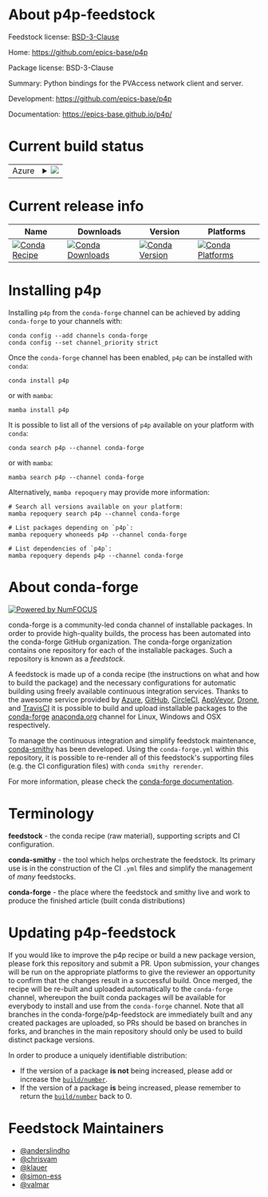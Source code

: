 About p4p-feedstock
===================

Feedstock license: [BSD-3-Clause](https://github.com/conda-forge/p4p-feedstock/blob/main/LICENSE.txt)

Home: https://github.com/epics-base/p4p

Package license: BSD-3-Clause

Summary: Python bindings for the PVAccess network client and server.

Development: https://github.com/epics-base/p4p

Documentation: https://epics-base.github.io/p4p/

Current build status
====================


<table>
    
  <tr>
    <td>Azure</td>
    <td>
      <details>
        <summary>
          <a href="https://dev.azure.com/conda-forge/feedstock-builds/_build/latest?definitionId=7812&branchName=main">
            <img src="https://dev.azure.com/conda-forge/feedstock-builds/_apis/build/status/p4p-feedstock?branchName=main">
          </a>
        </summary>
        <table>
          <thead><tr><th>Variant</th><th>Status</th></tr></thead>
          <tbody><tr>
              <td>linux_64_channel_sourcesconda-forgeconda-forgelabelpython_rcpython3.14.____cp314</td>
              <td>
                <a href="https://dev.azure.com/conda-forge/feedstock-builds/_build/latest?definitionId=7812&branchName=main">
                  <img src="https://dev.azure.com/conda-forge/feedstock-builds/_apis/build/status/p4p-feedstock?branchName=main&jobName=linux&configuration=linux%20linux_64_channel_sourcesconda-forgeconda-forgelabelpython_rcpython3.14.____cp314" alt="variant">
                </a>
              </td>
            </tr><tr>
              <td>linux_64_channel_sourcesconda-forgepython3.10.____cpython</td>
              <td>
                <a href="https://dev.azure.com/conda-forge/feedstock-builds/_build/latest?definitionId=7812&branchName=main">
                  <img src="https://dev.azure.com/conda-forge/feedstock-builds/_apis/build/status/p4p-feedstock?branchName=main&jobName=linux&configuration=linux%20linux_64_channel_sourcesconda-forgepython3.10.____cpython" alt="variant">
                </a>
              </td>
            </tr><tr>
              <td>linux_64_channel_sourcesconda-forgepython3.11.____cpython</td>
              <td>
                <a href="https://dev.azure.com/conda-forge/feedstock-builds/_build/latest?definitionId=7812&branchName=main">
                  <img src="https://dev.azure.com/conda-forge/feedstock-builds/_apis/build/status/p4p-feedstock?branchName=main&jobName=linux&configuration=linux%20linux_64_channel_sourcesconda-forgepython3.11.____cpython" alt="variant">
                </a>
              </td>
            </tr><tr>
              <td>linux_64_channel_sourcesconda-forgepython3.12.____cpython</td>
              <td>
                <a href="https://dev.azure.com/conda-forge/feedstock-builds/_build/latest?definitionId=7812&branchName=main">
                  <img src="https://dev.azure.com/conda-forge/feedstock-builds/_apis/build/status/p4p-feedstock?branchName=main&jobName=linux&configuration=linux%20linux_64_channel_sourcesconda-forgepython3.12.____cpython" alt="variant">
                </a>
              </td>
            </tr><tr>
              <td>linux_64_channel_sourcesconda-forgepython3.13.____cp313</td>
              <td>
                <a href="https://dev.azure.com/conda-forge/feedstock-builds/_build/latest?definitionId=7812&branchName=main">
                  <img src="https://dev.azure.com/conda-forge/feedstock-builds/_apis/build/status/p4p-feedstock?branchName=main&jobName=linux&configuration=linux%20linux_64_channel_sourcesconda-forgepython3.13.____cp313" alt="variant">
                </a>
              </td>
            </tr><tr>
              <td>osx_64_channel_sourcesconda-forgeconda-forgelabelpython_rcpython3.14.____cp314</td>
              <td>
                <a href="https://dev.azure.com/conda-forge/feedstock-builds/_build/latest?definitionId=7812&branchName=main">
                  <img src="https://dev.azure.com/conda-forge/feedstock-builds/_apis/build/status/p4p-feedstock?branchName=main&jobName=osx&configuration=osx%20osx_64_channel_sourcesconda-forgeconda-forgelabelpython_rcpython3.14.____cp314" alt="variant">
                </a>
              </td>
            </tr><tr>
              <td>osx_64_channel_sourcesconda-forgepython3.10.____cpython</td>
              <td>
                <a href="https://dev.azure.com/conda-forge/feedstock-builds/_build/latest?definitionId=7812&branchName=main">
                  <img src="https://dev.azure.com/conda-forge/feedstock-builds/_apis/build/status/p4p-feedstock?branchName=main&jobName=osx&configuration=osx%20osx_64_channel_sourcesconda-forgepython3.10.____cpython" alt="variant">
                </a>
              </td>
            </tr><tr>
              <td>osx_64_channel_sourcesconda-forgepython3.11.____cpython</td>
              <td>
                <a href="https://dev.azure.com/conda-forge/feedstock-builds/_build/latest?definitionId=7812&branchName=main">
                  <img src="https://dev.azure.com/conda-forge/feedstock-builds/_apis/build/status/p4p-feedstock?branchName=main&jobName=osx&configuration=osx%20osx_64_channel_sourcesconda-forgepython3.11.____cpython" alt="variant">
                </a>
              </td>
            </tr><tr>
              <td>osx_64_channel_sourcesconda-forgepython3.12.____cpython</td>
              <td>
                <a href="https://dev.azure.com/conda-forge/feedstock-builds/_build/latest?definitionId=7812&branchName=main">
                  <img src="https://dev.azure.com/conda-forge/feedstock-builds/_apis/build/status/p4p-feedstock?branchName=main&jobName=osx&configuration=osx%20osx_64_channel_sourcesconda-forgepython3.12.____cpython" alt="variant">
                </a>
              </td>
            </tr><tr>
              <td>osx_64_channel_sourcesconda-forgepython3.13.____cp313</td>
              <td>
                <a href="https://dev.azure.com/conda-forge/feedstock-builds/_build/latest?definitionId=7812&branchName=main">
                  <img src="https://dev.azure.com/conda-forge/feedstock-builds/_apis/build/status/p4p-feedstock?branchName=main&jobName=osx&configuration=osx%20osx_64_channel_sourcesconda-forgepython3.13.____cp313" alt="variant">
                </a>
              </td>
            </tr><tr>
              <td>osx_arm64_channel_sourcesconda-forgeconda-forgelabelpython_rcpython3.14.____cp314</td>
              <td>
                <a href="https://dev.azure.com/conda-forge/feedstock-builds/_build/latest?definitionId=7812&branchName=main">
                  <img src="https://dev.azure.com/conda-forge/feedstock-builds/_apis/build/status/p4p-feedstock?branchName=main&jobName=osx&configuration=osx%20osx_arm64_channel_sourcesconda-forgeconda-forgelabelpython_rcpython3.14.____cp314" alt="variant">
                </a>
              </td>
            </tr><tr>
              <td>osx_arm64_channel_sourcesconda-forgepython3.10.____cpython</td>
              <td>
                <a href="https://dev.azure.com/conda-forge/feedstock-builds/_build/latest?definitionId=7812&branchName=main">
                  <img src="https://dev.azure.com/conda-forge/feedstock-builds/_apis/build/status/p4p-feedstock?branchName=main&jobName=osx&configuration=osx%20osx_arm64_channel_sourcesconda-forgepython3.10.____cpython" alt="variant">
                </a>
              </td>
            </tr><tr>
              <td>osx_arm64_channel_sourcesconda-forgepython3.11.____cpython</td>
              <td>
                <a href="https://dev.azure.com/conda-forge/feedstock-builds/_build/latest?definitionId=7812&branchName=main">
                  <img src="https://dev.azure.com/conda-forge/feedstock-builds/_apis/build/status/p4p-feedstock?branchName=main&jobName=osx&configuration=osx%20osx_arm64_channel_sourcesconda-forgepython3.11.____cpython" alt="variant">
                </a>
              </td>
            </tr><tr>
              <td>osx_arm64_channel_sourcesconda-forgepython3.12.____cpython</td>
              <td>
                <a href="https://dev.azure.com/conda-forge/feedstock-builds/_build/latest?definitionId=7812&branchName=main">
                  <img src="https://dev.azure.com/conda-forge/feedstock-builds/_apis/build/status/p4p-feedstock?branchName=main&jobName=osx&configuration=osx%20osx_arm64_channel_sourcesconda-forgepython3.12.____cpython" alt="variant">
                </a>
              </td>
            </tr><tr>
              <td>osx_arm64_channel_sourcesconda-forgepython3.13.____cp313</td>
              <td>
                <a href="https://dev.azure.com/conda-forge/feedstock-builds/_build/latest?definitionId=7812&branchName=main">
                  <img src="https://dev.azure.com/conda-forge/feedstock-builds/_apis/build/status/p4p-feedstock?branchName=main&jobName=osx&configuration=osx%20osx_arm64_channel_sourcesconda-forgepython3.13.____cp313" alt="variant">
                </a>
              </td>
            </tr><tr>
              <td>win_64_channel_sourcesconda-forgeconda-forgelabelpython_rcpython3.14.____cp314</td>
              <td>
                <a href="https://dev.azure.com/conda-forge/feedstock-builds/_build/latest?definitionId=7812&branchName=main">
                  <img src="https://dev.azure.com/conda-forge/feedstock-builds/_apis/build/status/p4p-feedstock?branchName=main&jobName=win&configuration=win%20win_64_channel_sourcesconda-forgeconda-forgelabelpython_rcpython3.14.____cp314" alt="variant">
                </a>
              </td>
            </tr><tr>
              <td>win_64_channel_sourcesconda-forgepython3.10.____cpython</td>
              <td>
                <a href="https://dev.azure.com/conda-forge/feedstock-builds/_build/latest?definitionId=7812&branchName=main">
                  <img src="https://dev.azure.com/conda-forge/feedstock-builds/_apis/build/status/p4p-feedstock?branchName=main&jobName=win&configuration=win%20win_64_channel_sourcesconda-forgepython3.10.____cpython" alt="variant">
                </a>
              </td>
            </tr><tr>
              <td>win_64_channel_sourcesconda-forgepython3.11.____cpython</td>
              <td>
                <a href="https://dev.azure.com/conda-forge/feedstock-builds/_build/latest?definitionId=7812&branchName=main">
                  <img src="https://dev.azure.com/conda-forge/feedstock-builds/_apis/build/status/p4p-feedstock?branchName=main&jobName=win&configuration=win%20win_64_channel_sourcesconda-forgepython3.11.____cpython" alt="variant">
                </a>
              </td>
            </tr><tr>
              <td>win_64_channel_sourcesconda-forgepython3.12.____cpython</td>
              <td>
                <a href="https://dev.azure.com/conda-forge/feedstock-builds/_build/latest?definitionId=7812&branchName=main">
                  <img src="https://dev.azure.com/conda-forge/feedstock-builds/_apis/build/status/p4p-feedstock?branchName=main&jobName=win&configuration=win%20win_64_channel_sourcesconda-forgepython3.12.____cpython" alt="variant">
                </a>
              </td>
            </tr><tr>
              <td>win_64_channel_sourcesconda-forgepython3.13.____cp313</td>
              <td>
                <a href="https://dev.azure.com/conda-forge/feedstock-builds/_build/latest?definitionId=7812&branchName=main">
                  <img src="https://dev.azure.com/conda-forge/feedstock-builds/_apis/build/status/p4p-feedstock?branchName=main&jobName=win&configuration=win%20win_64_channel_sourcesconda-forgepython3.13.____cp313" alt="variant">
                </a>
              </td>
            </tr>
          </tbody>
        </table>
      </details>
    </td>
  </tr>
</table>

Current release info
====================

| Name | Downloads | Version | Platforms |
| --- | --- | --- | --- |
| [![Conda Recipe](https://img.shields.io/badge/recipe-p4p-green.svg)](https://anaconda.org/conda-forge/p4p) | [![Conda Downloads](https://img.shields.io/conda/dn/conda-forge/p4p.svg)](https://anaconda.org/conda-forge/p4p) | [![Conda Version](https://img.shields.io/conda/vn/conda-forge/p4p.svg)](https://anaconda.org/conda-forge/p4p) | [![Conda Platforms](https://img.shields.io/conda/pn/conda-forge/p4p.svg)](https://anaconda.org/conda-forge/p4p) |

Installing p4p
==============

Installing `p4p` from the `conda-forge` channel can be achieved by adding `conda-forge` to your channels with:

```
conda config --add channels conda-forge
conda config --set channel_priority strict
```

Once the `conda-forge` channel has been enabled, `p4p` can be installed with `conda`:

```
conda install p4p
```

or with `mamba`:

```
mamba install p4p
```

It is possible to list all of the versions of `p4p` available on your platform with `conda`:

```
conda search p4p --channel conda-forge
```

or with `mamba`:

```
mamba search p4p --channel conda-forge
```

Alternatively, `mamba repoquery` may provide more information:

```
# Search all versions available on your platform:
mamba repoquery search p4p --channel conda-forge

# List packages depending on `p4p`:
mamba repoquery whoneeds p4p --channel conda-forge

# List dependencies of `p4p`:
mamba repoquery depends p4p --channel conda-forge
```


About conda-forge
=================

[![Powered by
NumFOCUS](https://img.shields.io/badge/powered%20by-NumFOCUS-orange.svg?style=flat&colorA=E1523D&colorB=007D8A)](https://numfocus.org)

conda-forge is a community-led conda channel of installable packages.
In order to provide high-quality builds, the process has been automated into the
conda-forge GitHub organization. The conda-forge organization contains one repository
for each of the installable packages. Such a repository is known as a *feedstock*.

A feedstock is made up of a conda recipe (the instructions on what and how to build
the package) and the necessary configurations for automatic building using freely
available continuous integration services. Thanks to the awesome service provided by
[Azure](https://azure.microsoft.com/en-us/services/devops/), [GitHub](https://github.com/),
[CircleCI](https://circleci.com/), [AppVeyor](https://www.appveyor.com/),
[Drone](https://cloud.drone.io/welcome), and [TravisCI](https://travis-ci.com/)
it is possible to build and upload installable packages to the
[conda-forge](https://anaconda.org/conda-forge) [anaconda.org](https://anaconda.org/)
channel for Linux, Windows and OSX respectively.

To manage the continuous integration and simplify feedstock maintenance,
[conda-smithy](https://github.com/conda-forge/conda-smithy) has been developed.
Using the ``conda-forge.yml`` within this repository, it is possible to re-render all of
this feedstock's supporting files (e.g. the CI configuration files) with ``conda smithy rerender``.

For more information, please check the [conda-forge documentation](https://conda-forge.org/docs/).

Terminology
===========

**feedstock** - the conda recipe (raw material), supporting scripts and CI configuration.

**conda-smithy** - the tool which helps orchestrate the feedstock.
                   Its primary use is in the construction of the CI ``.yml`` files
                   and simplify the management of *many* feedstocks.

**conda-forge** - the place where the feedstock and smithy live and work to
                  produce the finished article (built conda distributions)


Updating p4p-feedstock
======================

If you would like to improve the p4p recipe or build a new
package version, please fork this repository and submit a PR. Upon submission,
your changes will be run on the appropriate platforms to give the reviewer an
opportunity to confirm that the changes result in a successful build. Once
merged, the recipe will be re-built and uploaded automatically to the
`conda-forge` channel, whereupon the built conda packages will be available for
everybody to install and use from the `conda-forge` channel.
Note that all branches in the conda-forge/p4p-feedstock are
immediately built and any created packages are uploaded, so PRs should be based
on branches in forks, and branches in the main repository should only be used to
build distinct package versions.

In order to produce a uniquely identifiable distribution:
 * If the version of a package **is not** being increased, please add or increase
   the [``build/number``](https://docs.conda.io/projects/conda-build/en/latest/resources/define-metadata.html#build-number-and-string).
 * If the version of a package **is** being increased, please remember to return
   the [``build/number``](https://docs.conda.io/projects/conda-build/en/latest/resources/define-metadata.html#build-number-and-string)
   back to 0.

Feedstock Maintainers
=====================

* [@anderslindho](https://github.com/anderslindho/)
* [@chrisvam](https://github.com/chrisvam/)
* [@klauer](https://github.com/klauer/)
* [@simon-ess](https://github.com/simon-ess/)
* [@valmar](https://github.com/valmar/)

